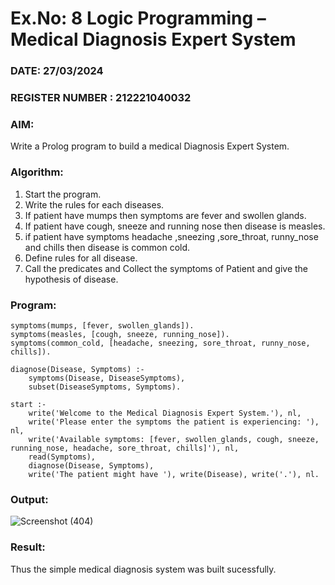 # Ex.No: 8  Logic Programming –  Medical Diagnosis Expert System
### DATE: 27/03/2024                                                                           
### REGISTER NUMBER : 212221040032
### AIM: 
Write a Prolog program to build a medical Diagnosis Expert System.
###  Algorithm:
1. Start the program.
2. Write the rules for each diseases.
3. If patient have mumps then symptoms are fever and swollen glands.
4. If patient have cough, sneeze and running nose then disease is measles.
5. if patient have symptoms headache ,sneezing ,sore_throat, runny_nose and  chills then disease is common cold.
6. Define rules for all disease.
7. Call the predicates and Collect the symptoms of Patient and give the hypothesis of disease.
        

### Program:
```
symptoms(mumps, [fever, swollen_glands]).
symptoms(measles, [cough, sneeze, running_nose]).
symptoms(common_cold, [headache, sneezing, sore_throat, runny_nose, chills]).

diagnose(Disease, Symptoms) :-
    symptoms(Disease, DiseaseSymptoms),
    subset(DiseaseSymptoms, Symptoms).

start :-
    write('Welcome to the Medical Diagnosis Expert System.'), nl,
    write('Please enter the symptoms the patient is experiencing: '), nl,
    write('Available symptoms: [fever, swollen_glands, cough, sneeze, running_nose, headache, sore_throat, chills]'), nl,
    read(Symptoms),
    diagnose(Disease, Symptoms),
    write('The patient might have '), write(Disease), write('.'), nl.
```













### Output:
![Screenshot (404)](https://github.com/chgeethika/AI_Lab_2023-24/assets/142209368/18608943-555d-498c-a25d-1a41af748ded)




### Result:
Thus the simple medical diagnosis system was built sucessfully.
